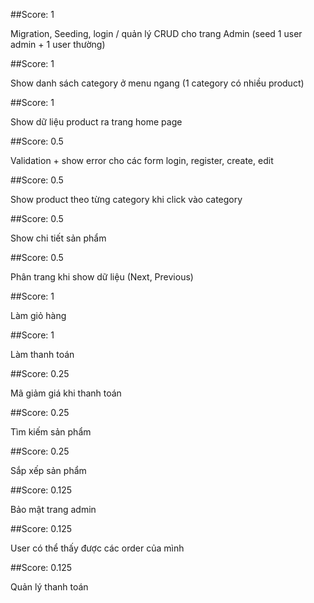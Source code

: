 ##Score: 1

Migration, Seeding, login / quản lý  CRUD cho trang Admin (seed 1 user admin + 1 user thường)

##Score: 1

Show danh sách category ở menu ngang (1 category có nhiều product)

##Score: 1

Show dữ liệu product ra trang home page

##Score: 0.5

Validation + show error cho các form login, register, create, edit

##Score: 0.5

Show product theo từng category khi click vào category

##Score: 0.5

Show chi tiết sản phẩm

##Score: 0.5

Phân trang khi show dữ liệu (Next, Previous)

##Score: 1

Làm giỏ hàng

##Score: 1

Làm thanh toán

##Score: 0.25

Mã giảm giá khi thanh toán

##Score: 0.25

Tìm kiếm sản phẩm

##Score: 0.25

Sắp xếp sản phẩm

##Score: 0.125

Bảo mật trang admin

##Score: 0.125

User có thể thấy được các order của mình

##Score: 0.125

Quản lý thanh toán